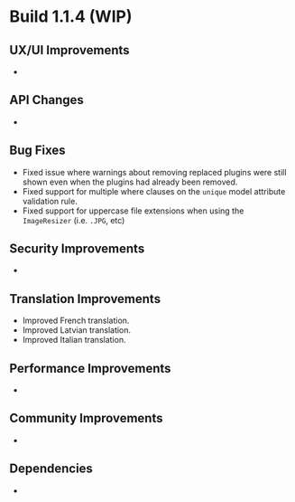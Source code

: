 # Build 1.1.4 (WIP)

## UX/UI Improvements
-

## API Changes
-

## Bug Fixes
- Fixed issue where warnings about removing replaced plugins were still shown even when the plugins had already been removed.
- Fixed support for multiple where clauses on the `unique` model attribute validation rule.
- Fixed support for uppercase file extensions when using the `ImageResizer` (i.e. `.JPG`, etc)

## Security Improvements
-

## Translation Improvements
- Improved French translation.
- Improved Latvian translation.
- Improved Italian translation.

## Performance Improvements
-

## Community Improvements
-

## Dependencies
-
